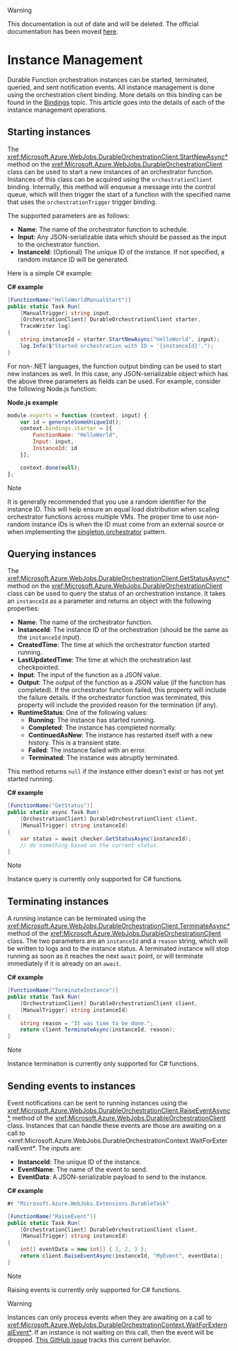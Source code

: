 > [!WARNING]
> This documentation is out of date and will be deleted. The official documentation has been moved [here](https://docs.microsoft.com/en-us/azure/azure-functions/durable-functions-instance-management).

# Instance Management
Durable Function orchestration instances can be started, terminated, queried, and sent notification events. All instance management is done using the orchestration client binding. More details on this binding can be found in the [Bindings](./bindings.md) topic. This article goes into the details of each of the instance management operations.

## Starting instances
The <xref:Microsoft.Azure.WebJobs.DurableOrchestrationClient.StartNewAsync*> method on the <xref:Microsoft.Azure.WebJobs.DurableOrchestrationClient> class can be used to start a new instances of an orchestrator function. Instances of this class can be acquired using the `orchestrationClient` binding. Internally, this method will enqueue a message into the control queue, which will then trigger the start of a function with the specified name that uses the `orchestrationTrigger` trigger binding.

The supported parameters are as follows:
* **Name**: The name of the orchestrator function to schedule.
* **Input**: Any JSON-serializable data which should be passed as the input to the orchestrator function.
* **InstanceId**: (Optional) The unique ID of the instance. If not specified, a random instance ID will be generated.

Here is a simple C# example:

__C# example__
```csharp
[FunctionName("HelloWorldManualStart")]
public static Task Run(
    [ManualTrigger] string input,
    [OrchestrationClient] DurableOrchestrationClient starter,
    TraceWriter log)
{
    string instanceId = starter.StartNewAsync("HelloWorld", input);
    log.Info($"Started orchestration with ID = '{instanceId}'.");
}
```

For non-.NET languages, the function output binding can be used to start new instances as well. In this case, any JSON-serializable object which has the above three parameters as fields can be used. For example, consider the following Node.js function:

__Node.js example__
```js
module.exports = function (context, input) {
    var id = generateSomeUniqueId();
    context.bindings.starter = [{
        FunctionName: "HelloWorld",
        Input: input,
        InstanceId: id
    }];

    context.done(null);
};
```

> [!NOTE]
> It is generally recommended that you use a random identifier for the instance ID. This will help ensure an equal load distribution when scaling orchestrator functions across multiple VMs. The proper time to use non-random instance IDs is when the ID must come from an external source or when implementing the [singleton orchestrator](~/articles/topics/singletons.md) pattern.

## Querying instances
The <xref:Microsoft.Azure.WebJobs.DurableOrchestrationClient.GetStatusAsync*> method on the <xref:Microsoft.Azure.WebJobs.DurableOrchestrationClient> class can be used to query the status of an orchestration instance. It takes an `instanceId` as a parameter and returns an object with the following properties:

* **Name**: The name of the orchestrator function.
* **InstanceId**: The instance ID of the orchestration (should be the same as the `instanceId` input).
* **CreatedTime**: The time at which the orchestrator function started running.
* **LastUpdatedTime**: The time at which the orchestration last checkpointed.
* **Input**: The input of the function as a JSON value.
* **Output**: The output of the function as a JSON value (if the function has completed). If the orchestrator function failed, this property will include the failure details. If the orchestrator function was terminated, this property will include the provided reason for the termination (if any).
* **RuntimeStatus**: One of the following values:
    * **Running**: The instance has started running.
    * **Completed**: The instance has completed normally.
    * **ContinuedAsNew**: The instance has restarted itself with a new history. This is a transient state.
    * **Failed**: The instance failed with an error.
    * **Terminated**: The instance was abruptly terminated.
    
This method returns `null` if the instance either doesn't exist or has not yet started running.

__C# example__
```csharp
[FunctionName("GetStatus")]
public static async Task Run(
    [OrchestrationClient] DurableOrchestrationClient client,
    [ManualTrigger] string instanceId)
{
    var status = await checker.GetStatusAsync(instanceId);
    // do something based on the current status.
}
```

> [!NOTE]
> Instance query is currently only supported for C# functions.

## Terminating instances
A running instance can be terminated using the <xref:Microsoft.Azure.WebJobs.DurableOrchestrationClient.TerminateAsync*> method of the <xref:Microsoft.Azure.WebJobs.DurableOrchestrationClient> class. The two parameters are an `instanceId` and a `reason` string, which will be written to logs and to the instance status. A terminated instance will stop running as soon as it reaches the next `await` point, or will terminate immediately if it is already on an `await`.

__C# example__
```csharp
[FunctionName("TerminateInstance")]
public static Task Run(
    [OrchestrationClient] DurableOrchestrationClient client,
    [ManualTrigger] string instanceId)
{
    string reason = "It was time to be done.";
    return client.TerminateAsync(instanceId, reason);
}
```

> [!NOTE]
> Instance termination is currently only supported for C# functions.

## Sending events to instances
Event notifications can be sent to running instances using the <xref:Microsoft.Azure.WebJobs.DurableOrchestrationClient.RaiseEventAsync*> method of the <xref:Microsoft.Azure.WebJobs.DurableOrchestrationClient> class. Instances that can handle these events are those are awaiting on a call to <xref:Microsoft.Azure.WebJobs.DurableOrchestrationContext.WaitForExternalEvent*. The inputs are:

* **InstanceId**: The unique ID of the instance.
* **EventName**: The name of the event to send.
* **EventData**: A JSON-serializable payload to send to the instance.

__C# example__
```csharp
#r "Microsoft.Azure.WebJobs.Extensions.DurableTask"

[FunctionName("RaiseEvent")]
public static Task Run(
    [OrchestrationClient] DurableOrchestrationClient client,
    [ManualTrigger] string instanceId)
{
    int[] eventData = new int[] { 1, 2, 3 };
    return client.RaiseEventAsync(instanceId, "MyEvent", eventData);
}
```

> [!NOTE]
> Raising events is currently only supported for C# functions.

> [!WARNING]
> Instances can only process events when they are awaiting on a call to <xref:Microsoft.Azure.WebJobs.DurableOrchestrationContext.WaitForExternalEvent*>. If an instance is not waiting on this call, then the event will be dropped. [This GitHub issue](https://github.com/Azure/azure-functions-durable-extension/issues/29) tracks this current behavior.